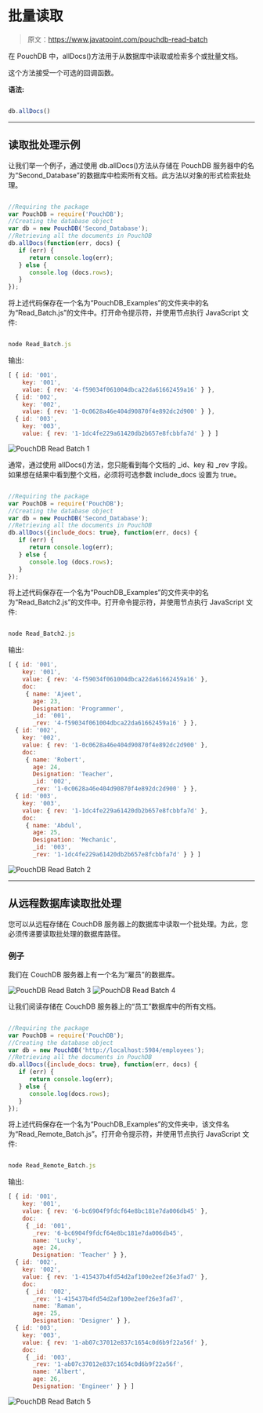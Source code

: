 # 批量读取

> 原文：<https://www.javatpoint.com/pouchdb-read-batch>

在 PouchDB 中，allDocs()方法用于从数据库中读取或检索多个或批量文档。

这个方法接受一个可选的回调函数。

**语法:**

```js

db.allDocs() 

```

* * *

## 读取批处理示例

让我们举一个例子，通过使用 db.allDocs()方法从存储在 PouchDB 服务器中的名为“Second_Database”的数据库中检索所有文档。此方法以对象的形式检索批处理。

```js

//Requiring the package
var PouchDB = require('PouchDB');
//Creating the database object
var db = new PouchDB('Second_Database');
//Retrieving all the documents in PouchDB
db.allDocs(function(err, docs) {
   if (err) {	
      return console.log(err);
   } else {
      console.log (docs.rows);
   }
});

```

将上述代码保存在一个名为“PouchDB_Examples”的文件夹中的名为“Read_Batch.js”的文件中。打开命令提示符，并使用节点执行 JavaScript 文件:

```js

node Read_Batch.js

```

输出:

```js
[ { id: '001',
    key: '001',
    value: { rev: '4-f59034f061004dbca22da61662459a16' } },
  { id: '002',
    key: '002',
    value: { rev: '1-0c0628a46e404d90870f4e892dc2d900' } },
  { id: '003',
    key: '003',
    value: { rev: '1-1dc4fe229a61420db2b657e8fcbbfa7d' } } ]

```

![PouchDB Read Batch 1](img/b5c404950b9ce4e659348c568a549e1d.png)

通常，通过使用 allDocs()方法，您只能看到每个文档的 _id、key 和 _rev 字段。如果想在结果中看到整个文档，必须将可选参数 include_docs 设置为 true。

```js

//Requiring the package
var PouchDB = require('PouchDB');
//Creating the database object
var db = new PouchDB('Second_Database');
//Retrieving all the documents in PouchDB
db.allDocs({include_docs: true}, function(err, docs) {
   if (err) {
      return console.log(err);
   } else {
      console.log (docs.rows);
   }
});

```

将上述代码保存在一个名为“PouchDB_Examples”的文件夹中的名为“Read_Batch2.js”的文件中。打开命令提示符，并使用节点执行 JavaScript 文件:

```js

node Read_Batch2.js

```

输出:

```js
[ { id: '001',
    key: '001',
    value: { rev: '4-f59034f061004dbca22da61662459a16' },
    doc:
     { name: 'Ajeet',
       age: 23,
       Designation: 'Programmer',
       _id: '001',
       _rev: '4-f59034f061004dbca22da61662459a16' } },
  { id: '002',
    key: '002',
    value: { rev: '1-0c0628a46e404d90870f4e892dc2d900' },
    doc:
     { name: 'Robert',
       age: 24,
       Designation: 'Teacher',
       _id: '002',
       _rev: '1-0c0628a46e404d90870f4e892dc2d900' } },
  { id: '003',
    key: '003',
    value: { rev: '1-1dc4fe229a61420db2b657e8fcbbfa7d' },
    doc:
     { name: 'Abdul',
       age: 25,
       Designation: 'Mechanic',
       _id: '003',
       _rev: '1-1dc4fe229a61420db2b657e8fcbbfa7d' } } ]

```

![PouchDB Read Batch 2](img/ac519dcc966b5574009530171e8ce5dd.png)

* * *

## 从远程数据库读取批处理

您可以从远程存储在 CouchDB 服务器上的数据库中读取一个批处理。为此，您必须传递要读取批处理的数据库路径。

### 例子

我们在 CouchDB 服务器上有一个名为“雇员”的数据库。

![PouchDB Read Batch 3](img/9c8f86596b9f6cd15447c8fca01aec3e.png)
![PouchDB Read Batch 4](img/416ac5c139932f8e12d60a7290e2f100.png)

让我们阅读存储在 CouchDB 服务器上的“员工”数据库中的所有文档。

```js

//Requiring the package
var PouchDB = require('PouchDB');
//Creating the database object
var db = new PouchDB('http://localhost:5984/employees');
//Retrieving all the documents in PouchDB
db.allDocs({include_docs: true}, function(err, docs) {
   if (err) {
      return console.log(err);
   } else {
      console.log(docs.rows);
   }
});

```

将上述代码保存在一个名为“PouchDB_Examples”的文件夹中，该文件名为“Read_Remote_Batch.js”。打开命令提示符，并使用节点执行 JavaScript 文件:

```js

node Read_Remote_Batch.js

```

输出:

```js
[ { id: '001',
    key: '001',
    value: { rev: '6-bc6904f9fdcf64e8bc181e7da006db45' },
    doc:
     { _id: '001',
       _rev: '6-bc6904f9fdcf64e8bc181e7da006db45',
       name: 'Lucky',
       age: 24,
       Designation: 'Teacher' } },
  { id: '002',
    key: '002',
    value: { rev: '1-415437b4fd54d2af100e2eef26e3fad7' },
    doc:
     { _id: '002',
       _rev: '1-415437b4fd54d2af100e2eef26e3fad7',
       name: 'Raman',
       age: 25,
       Designation: 'Designer' } },
  { id: '003',
    key: '003',
    value: { rev: '1-ab07c37012e837c1654c0d6b9f22a56f' },
    doc:
     { _id: '003',
       _rev: '1-ab07c37012e837c1654c0d6b9f22a56f',
       name: 'Albert',
       age: 26,
       Designation: 'Engineer' } } ]

```

![PouchDB Read Batch 5](img/5cf3e6952e8756799d1925881ab4c655.png)